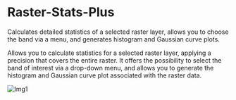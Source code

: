 # Raster-Stats-Plus
Calculates detailed statistics of a selected raster layer, allows you to choose the band via a menu, and generates histogram and Gaussian curve plots.

Allows you to calculate statistics for a selected raster layer, applying a precision that covers the entire raster. It offers the possibility to select the band of interest via a drop-down menu, and allows you to generate the histogram and Gaussian curve plot associated with the raster data.

![Img1](https://github.com/user-attachments/assets/19f1a3e4-4b43-4006-aac8-0c9c8470cf69)
